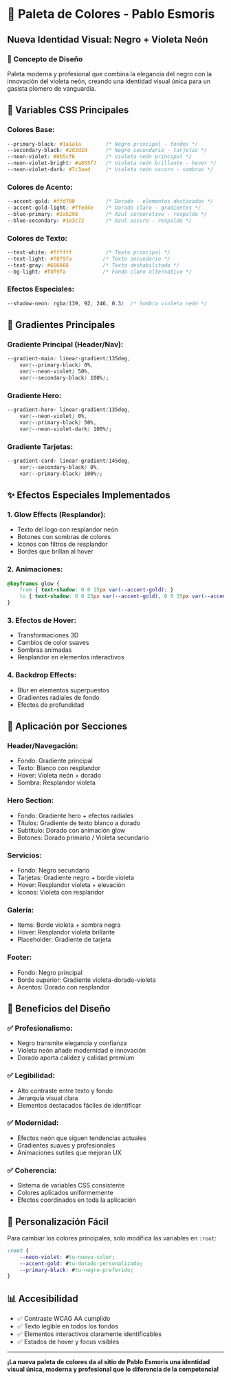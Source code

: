 # 🎨 Paleta de Colores - Pablo Esmoris

## Nueva Identidad Visual: Negro + Violeta Neón

### **🎯 Concepto de Diseño**
Paleta moderna y profesional que combina la elegancia del negro con la innovación del violeta neón, creando una identidad visual única para un gasista plomero de vanguardia.

## 🎨 **Variables CSS Principales**

### **Colores Base:**
```css
--primary-black: #1a1a1a        /* Negro principal - fondos */
--secondary-black: #2d2d2d      /* Negro secundario - tarjetas */
--neon-violet: #8b5cf6          /* Violeta neón principal */
--neon-violet-bright: #a855f7   /* Violeta neón brillante - hover */
--neon-violet-dark: #7c3aed     /* Violeta neón oscuro - sombras */
```

### **Colores de Acento:**
```css
--accent-gold: #ffd700          /* Dorado - elementos destacados */
--accent-gold-light: #ffed4e    /* Dorado claro - gradientes */
--blue-primary: #2a5298         /* Azul corporativo - respaldo */
--blue-secondary: #1e3c72       /* Azul oscuro - respaldo */
```

### **Colores de Texto:**
```css
--text-white: #ffffff           /* Texto principal */
--text-light: #f8f9fa          /* Texto secundario */
--text-gray: #666666           /* Texto deshabilitado */
--bg-light: #f8f9fa            /* Fondo claro alternativo */
```

### **Efectos Especiales:**
```css
--shadow-neon: rgba(139, 92, 246, 0.3)  /* Sombra violeta neón */
```

## 🌈 **Gradientes Principales**

### **Gradiente Principal (Header/Nav):**
```css
--gradient-main: linear-gradient(135deg, 
    var(--primary-black) 0%, 
    var(--neon-violet) 50%, 
    var(--secondary-black) 100%);
```

### **Gradiente Hero:**
```css
--gradient-hero: linear-gradient(135deg, 
    var(--neon-violet) 0%, 
    var(--primary-black) 50%, 
    var(--neon-violet-dark) 100%);
```

### **Gradiente Tarjetas:**
```css
--gradient-card: linear-gradient(145deg, 
    var(--secondary-black) 0%, 
    var(--primary-black) 100%);
```

## ✨ **Efectos Especiales Implementados**

### **1. Glow Effects (Resplandor):**
- Texto del logo con resplandor neón
- Botones con sombras de colores
- Iconos con filtros de resplandor
- Bordes que brillan al hover

### **2. Animaciones:**
```css
@keyframes glow {
    from { text-shadow: 0 0 15px var(--accent-gold); }
    to { text-shadow: 0 0 25px var(--accent-gold), 0 0 35px var(--accent-gold); }
}
```

### **3. Efectos de Hover:**
- Transformaciones 3D
- Cambios de color suaves
- Sombras animadas
- Resplandor en elementos interactivos

### **4. Backdrop Effects:**
- Blur en elementos superpuestos
- Gradientes radiales de fondo
- Efectos de profundidad

## 🎯 **Aplicación por Secciones**

### **Header/Navegación:**
- Fondo: Gradiente principal
- Texto: Blanco con resplandor
- Hover: Violeta neón + dorado
- Sombra: Resplandor violeta

### **Hero Section:**
- Fondo: Gradiente hero + efectos radiales
- Títulos: Gradiente de texto blanco a dorado
- Subtítulo: Dorado con animación glow
- Botones: Dorado primario / Violeta secundario

### **Servicios:**
- Fondo: Negro secundario
- Tarjetas: Gradiente negro + borde violeta
- Hover: Resplandor violeta + elevación
- Iconos: Violeta con resplandor

### **Galería:**
- Items: Borde violeta + sombra negra
- Hover: Resplandor violeta brillante
- Placeholder: Gradiente de tarjeta

### **Footer:**
- Fondo: Negro principal
- Borde superior: Gradiente violeta-dorado-violeta
- Acentos: Dorado con resplandor

## 🚀 **Beneficios del Diseño**

### **✅ Profesionalismo:**
- Negro transmite elegancia y confianza
- Violeta neón añade modernidad e innovación
- Dorado aporta calidez y calidad premium

### **✅ Legibilidad:**
- Alto contraste entre texto y fondo
- Jerarquía visual clara
- Elementos destacados fáciles de identificar

### **✅ Modernidad:**
- Efectos neón que siguen tendencias actuales
- Gradientes suaves y profesionales
- Animaciones sutiles que mejoran UX

### **✅ Coherencia:**
- Sistema de variables CSS consistente
- Colores aplicados uniformemente
- Efectos coordinados en toda la aplicación

## 🔧 **Personalización Fácil**

Para cambiar los colores principales, solo modifica las variables en `:root`:

```css
:root {
    --neon-violet: #tu-nuevo-color;
    --accent-gold: #tu-dorado-personalizado;
    --primary-black: #tu-negro-preferido;
}
```

## 📊 **Accesibilidad**

- ✅ Contraste WCAG AA cumplido
- ✅ Texto legible en todos los fondos
- ✅ Elementos interactivos claramente identificables
- ✅ Estados de hover y focus visibles

---

**¡La nueva paleta de colores da al sitio de Pablo Esmoris una identidad visual única, moderna y profesional que lo diferencia de la competencia!**
